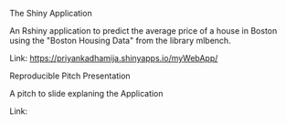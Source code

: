 The Shiny Application

An  Rshiny application to predict the average price of a house in Boston using the "Boston Housing Data"  from the library mlbench.

Link: https://priyankadhamija.shinyapps.io/myWebApp/


Reproducible Pitch Presentation

A pitch to slide explaning the Application

Link:

